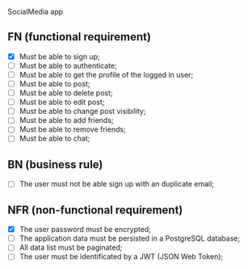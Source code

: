 SocialMedia app

## FN (functional requirement)

- [x] Must be able to sign up;
- [ ] Must be able to authenticate;
- [ ] Must be able to get the profile of the logged in user;
- [ ] Must be able to post;
- [ ] Must be able to delete post;
- [ ] Must be able to edit post;
- [ ] Must be able to change post visibility;
- [ ] Must be able to add friends;
- [ ] Must be able to remove friends;
- [ ] Must be able to chat;

## BN (business rule)
- [ ] The user must not be able sign up with an duplicate email;

## NFR (non-functional requirement)
- [x] The user password must be encrypted;
- [ ] The application data must be persisted in a PostgreSQL database;
- [ ] All data list must be paginated;
- [ ] The user must be identificated by a JWT (JSON Web Token);
